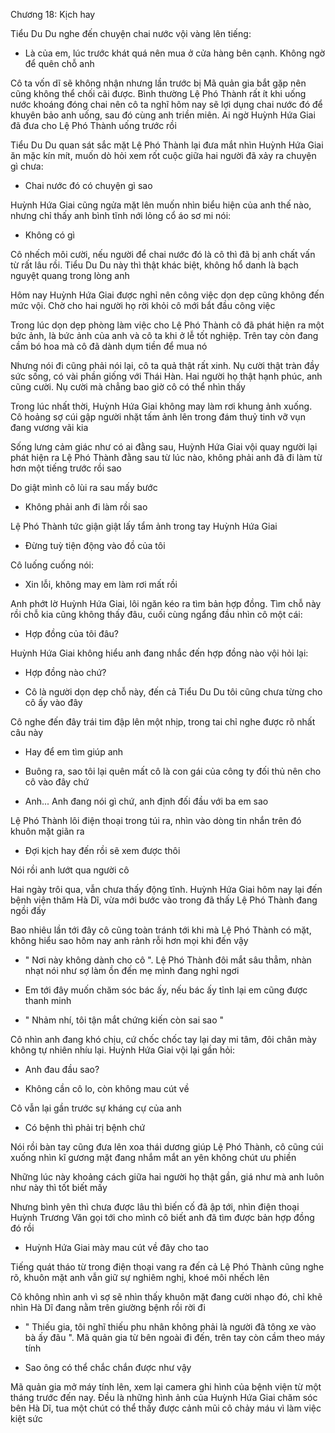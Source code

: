 




Chương 18: Kịch hay

Tiểu Du Du nghe đến chuyện chai nước vội vàng lên tiếng:

- Là của em, lúc trước khát quá nên mua ở cửa hàng bên cạnh. Không ngờ để quên chỗ anh

Cô ta vốn dĩ sẽ không nhận nhưng lần trước bị Mã quản gia bắt gặp nên cũng không thể chối cãi được. Bình thường Lệ Phó Thành rất ít khi uống nước khoáng đóng chai nên cô ta nghĩ hôm nay sẽ lợi dụng chai nước đó để khuyên bảo anh uống, sau đó cùng anh triền miên. Ai ngờ Huỳnh Hứa Giai đã đưa cho Lệ Phó Thành uống trước rồi

Tiểu Du Du quan sát sắc mặt Lệ Phó Thành lại đưa mắt nhìn Huỳnh Hứa Giai ăn mặc kín mít, muốn dò hỏi xem rốt cuộc giữa hai người đã xảy ra chuyện gì chưa:

- Chai nước đó có chuyện gì sao

Huỳnh Hứa Giai cũng ngửa mặt lên muốn nhìn biểu hiện của anh thế nào, nhưng chỉ thấy anh bình tĩnh nới lỏng cổ áo sơ mi nói:

- Không có gì

Cô nhếch môi cười, nếu người để chai nước đó là cô thì đã bị anh chất vấn từ rất lâu rồi. Tiểu Du Du này thì thật khác biệt, không hổ danh là bạch nguyệt quang trong lòng anh

Hôm nay Huỳnh Hứa Giai được nghỉ nên công việc dọn dẹp cũng không đến mức vội. Chờ cho hai người họ rời khỏi cô mới bắt đầu công việc

Trong lúc dọn dẹp phòng làm việc cho Lệ Phó Thành cô đã phát hiện ra một bức ảnh, là bức ảnh của anh và cô ta khi ở lễ tốt nghiệp. Trên tay còn đang cầm bó hoa mà cô đã dành dụm tiền để mua nó


Nhưng nói đi cũng phải nói lại, cô ta quả thật rất xinh. Nụ cười thật tràn đầy sức sống, có vài phần giống với Thái Hàn. Hai người họ thật hạnh phúc, anh cũng cười. Nụ cười mà chẳng bao giờ cô có thể nhìn thấy

Trong lúc nhất thời, Huỳnh Hứa Giai không may làm rơi khung ảnh xuống. Cô hoảng sợ cúi gập người nhặt tấm ảnh lên trong đám thuỷ tinh vỡ vụn đang vương vãi kia

Sống lưng cảm giác như có ai đằng sau, Huỳnh Hứa Giai vội quay người lại phát hiện ra Lệ Phó Thành đằng sau từ lúc nào, không phải anh đã đi làm từ hơn một tiếng trước rồi sao

Do giật mình cô lùi ra sau mấy bước

- Không phải anh đi làm rồi sao

Lệ Phó Thành tức giận giật lấy tẩm ảnh trong tay Huỳnh Hứa Giai

- Đừng tuỳ tiện động vào đồ của tôi

Cô luống cuống nói:

- Xin lỗi, không may em làm rơi mất rồi

Anh phớt lờ Huỳnh Hứa Giai, lôi ngăn kéo ra tìm bản hợp đồng. Tìm chỗ này rồi chỗ kia cũng không thấy đâu, cuối cùng ngẩng đầu nhìn cô một cái:

- Hợp đồng của tôi đâu?

Huỳnh Hứa Giai không hiểu anh đang nhắc đến hợp đồng nào vội hỏi lại:

- Hợp đồng nào chứ?

- Cô là người dọn dẹp chỗ này, đến cả Tiểu Du Du tôi cũng chưa từng cho cô ấy vào đây

Cô nghe đến đây trái tim đập lên một nhịp, trong tai chỉ nghe được rõ nhất câu này

- Hay để em tìm giúp anh


- Buông ra, sao tôi lại quên mất cô là con gái của công ty đối thủ nên cho cô vào đây chứ

- Anh... Anh đang nói gì chứ, anh định đối đầu với ba em sao

Lệ Phó Thành lôi điện thoại trong túi ra, nhìn vào dòng tin nhắn trên đó khuôn mặt giãn ra

- Đợi kịch hay đến rồi sẽ xem được thôi

Nói rồi anh lướt qua người cô


Hai ngày trôi qua, vẫn chưa thấy động tĩnh. Huỳnh Hứa Giai hôm nay lại đến bệnh viện thăm Hà Dĩ, vừa mới bước vào trong đã thấy Lệ Phó Thành đang ngồi đấy

Bao nhiêu lần tới đây cô cũng toàn tránh tới khi mà Lệ Phó Thành có mặt, không hiểu sao hôm nay anh rảnh rỗi hơn mọi khi đến vậy

- " Nơi này không dành cho cô ". Lệ Phó Thành đôi mắt sâu thẳm, nhàn nhạt nói như sợ làm ồn đến mẹ mình đang nghỉ ngơi

- Em tới đây muốn chăm sóc bác ấy, nếu bác ấy tỉnh lại em cũng được thanh minh

- " Nhảm nhí, tôi tận mắt chứng kiến còn sai sao "

Cô nhìn anh đang khó chịu, cứ chốc chốc tay lại day mi tâm, đôi chân mày không tự nhiên nhíu lại. Huỳnh Hứa Giai vội lại gần hỏi:

- Anh đau đầu sao?

- Không cần cô lo, còn không mau cút về

Cô vẫn lại gần trước sự kháng cự của anh

- Có bệnh thì phải trị bệnh chứ

Nói rồi bàn tay cũng đưa lên xoa thái dương giúp Lệ Phó Thành, cô cũng cúi xuống nhìn kĩ gương mặt đang nhắm mắt an yên không chút ưu phiền

Những lúc này khoảng cách giữa hai người họ thật gần, giá như mà anh luôn như này thì tốt biết mấy

Nhưng bình yên thì chưa được lâu thì biến cố đã ập tới, nhìn điện thoại Huỳnh Trương Văn gọi tới cho mình cô biết anh đã tìm được bản hợp đồng đó rồi

- Huỳnh Hứa Giai mày mau cút về đây cho tao

Tiếng quát tháo từ trong điện thoại vang ra đến cả Lệ Phó Thành cũng nghe rõ, khuôn mặt anh vẫn giữ sự nghiêm nghị, khoé môi nhếch lên

Cô không nhìn anh vì sợ sẽ nhìn thấy khuôn mặt đang cười nhạo đó, chỉ khẽ nhìn Hà Dĩ đang nằm trên giường bệnh rồi rời đi

- " Thiếu gia, tôi nghĩ thiếu phu nhân không phải là người đã tông xe vào bà ấy đâu ". Mã quản gia từ bên ngoài đi đến, trên tay còn cầm theo máy tính

- Sao ông có thể chắc chắn được như vậy

Mã quản gia mở máy tính lên, xem lại camera ghi hình của bệnh viện từ một tháng trước đến nay. Đều là những hình ảnh của Huỳnh Hứa Giai chăm sóc bên Hà Dĩ, tua một chút có thể thấy được cảnh mũi cô chảy máu vì làm việc kiệt sức




